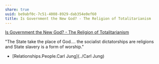 ```yaml
---
share: true
uuid: be9abf0c-7c51-4008-8929-dab354e0ef60
title: Is Government the New God? - The Religion of Totalitarianism
---
```

[Is Government the New God? - The Religion of Totalitarianism](https://odysee.com/@academyofideas:3/is-government-the-new-god-the-religion:c)


"The State take the place of God.... the socialist dictatorships are religions and State slavery is a form of worship."
  * [Relationships.People.Carl Jung](../Carl Jung)